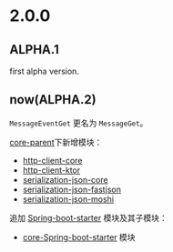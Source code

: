 # 2.0.0
## ALPHA.1
first alpha version.

## now(ALPHA.2)
`MessageEventGet` 更名为 `MessageGet`。

[core-parent](./core-parent)下新增模块：
- [http-client-core](./core-parent/http-client-core)
- [http-client-ktor](./core-parent/http-client-ktor)
- [serialization-json-core](./core-parent/serialization-json-core)
- [serialization-json-fastjson](./core-parent/serialization-json-fastjson)
- [serialization-json-moshi](./core-parent/serialization-json-moshi)

追加 [Spring-boot-starter](./spring-boot-starter) 模块及其子模块：
- [core-Spring-boot-starter](./spring-boot-starter/core-spring-boot-starter) 模块


